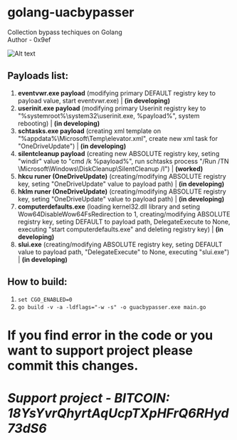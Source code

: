 # golang-uacbypasser
Collection bypass techiques on Golang<br/>
Author - 0x9ef<br/>

![Alt text](https://media.giphy.com/media/3BZDbv9pe7vMKJrV0f/giphy.gif "Work")

## Payloads list:
  1. **eventvwr.exe payload** (modifying primary DEFAULT registry key to payload value, start eventvwr.exe) | **(in developing)**
  2. **userinit.exe payload** (modifying primary Userinit registry key to "%systemroot%\system32\userinit.exe, %payload%", system rebooting) | **(in developing)**
  3. **schtasks.exe payload** (creating xml template on "%appdata%\Microsoft\Temp\elevator.xml", create new xml task for "OneDriveUpdate") | **(in developing)**
  4. **silentcleanup payload** (creating new ABSOLUTE registry key, seting "windir" value to "cmd /k %payload%", run schtasks process "/Run /TN \Microsoft\Windows\DiskCleanup\SilentCleanup /I") | **(worked)**
  5. **hkcu runer (OneDriveUpdate)** (creating/modifying ABSOLUTE registry key, seting "OneDriveUpdate" value to payload path) | **(in developing)**
  6. **hklm runer (OneDriveUpdate)** (creating/modifying ABSOLUTE registry key, seting "OneDriveUpdate" value to payload path) | **(in developing)**
  7. **computerdefaults.exe** (loading kernel32.dll library and seting Wow64DisableWow64FsRedirection to 1, creating/modifying ABSOLUTE registry key, seting DEFAULT to payload path, DelegateExecute to None, executing "start computerdefaults.exe" and deleting registry key) | **(in developing)**
  8. **slui.exe** (creating/modifying ABSOLUTE registry key, seting DEFAULT value to payload path, "DelegateExecute" to None, executing "slui.exe") | **(in developing)**
 
## How to build: 
  1. `set CGO_ENABLED=0`
  2. `go build -v -a -ldflags="-w -s" -o guacbypasser.exe main.go`

# If you find error in the code or you want to support project please commit this changes. 
# **_Support project - BITCOIN: 18YsYvrQhyrtAqUcpTXpHFrQ6RHyd73dS6_**

